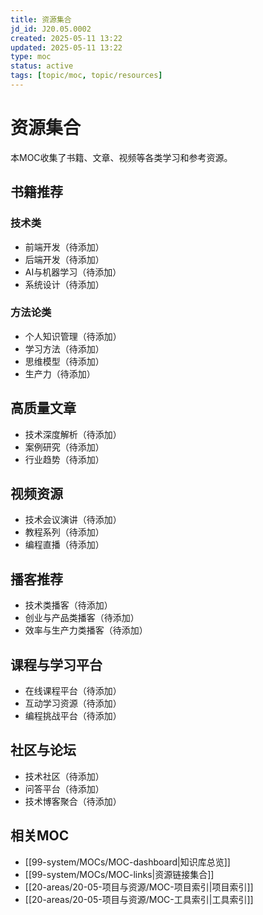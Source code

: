 ```yaml
---
title: 资源集合
jd_id: J20.05.0002
created: 2025-05-11 13:22
updated: 2025-05-11 13:22
type: moc
status: active
tags: [topic/moc, topic/resources]
---
```


# 资源集合

本MOC收集了书籍、文章、视频等各类学习和参考资源。

## 书籍推荐

### 技术类

- 前端开发（待添加）
- 后端开发（待添加）
- AI与机器学习（待添加）
- 系统设计（待添加）

### 方法论类

- 个人知识管理（待添加）
- 学习方法（待添加）
- 思维模型（待添加）
- 生产力（待添加）

## 高质量文章

- 技术深度解析（待添加）
- 案例研究（待添加）
- 行业趋势（待添加）

## 视频资源

- 技术会议演讲（待添加）
- 教程系列（待添加）
- 编程直播（待添加）

## 播客推荐

- 技术类播客（待添加）
- 创业与产品类播客（待添加）
- 效率与生产力类播客（待添加）

## 课程与学习平台

- 在线课程平台（待添加）
- 互动学习资源（待添加）
- 编程挑战平台（待添加）

## 社区与论坛

- 技术社区（待添加）
- 问答平台（待添加）
- 技术博客聚合（待添加）

## 相关MOC

- [[99-system/MOCs/MOC-dashboard|知识库总览]]
- [[99-system/MOCs/MOC-links|资源链接集合]]
- [[20-areas/20-05-项目与资源/MOC-项目索引|项目索引]]
- [[20-areas/20-05-项目与资源/MOC-工具索引|工具索引]] 